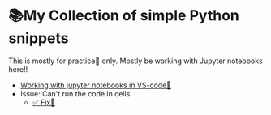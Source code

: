 # 📚My Collection of simple Python snippets

This is mostly for practice🤺 only.
Mostly be working with Jupyter notebooks here!!

- [Working with jupyter notebooks in VS-code🔗](https://code.visualstudio.com/docs/datascience/jupyter-notebooks#_setting-up-your-environment)
- Issue: Can't run the code in cells
    - [✅ Fix🔗](https://stackoverflow.com/questions/69644987/why-i-do-get-an-error-when-installing-the-psutil-package-for-python)